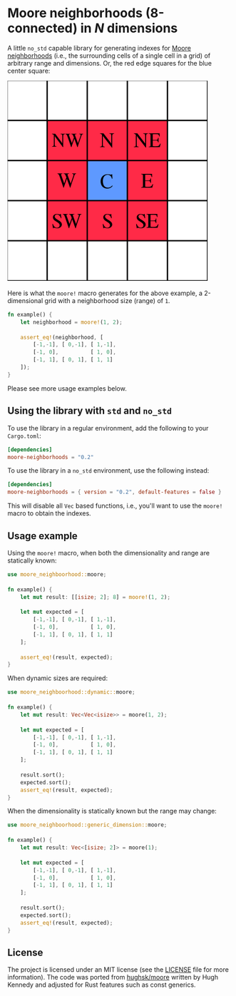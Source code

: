 # Moore neighborhoods (8-connected) in _N_ dimensions

A little `no_std` capable library for generating indexes for [Moore neighborhoods]
(i.e., the surrounding cells of a single cell in a grid) of arbitrary range and dimensions.
Or, the red edge squares for the blue center square:

[![Moore neighborhood](docs/moore.png)](https://en.wikipedia.org/wiki/File:Moore_neighborhood_with_cardinal_directions.svg)

Here is what the `moore!` macro generates for the above example, a 2-dimensional
grid with a neighborhood size (range) of `1`.

```rust
fn example() {
    let neighborhood = moore!(1, 2);

    assert_eq!(neighborhood, [
        [-1,-1], [ 0,-1], [ 1,-1],
        [-1, 0],          [ 1, 0],
        [-1, 1], [ 0, 1], [ 1, 1]
    ]);
}
```

Please see more usage examples below.

## Using the library with `std` and `no_std`

To use the library in a regular environment, add the following to your `Cargo.toml`:

```toml
[dependencies]
moore-neighborhoods = "0.2"
```

To use the library in a `no_std` environment, use the following instead:

```toml
[dependencies]
moore-neighborhoods = { version = "0.2", default-features = false }
```

This will disable all `Vec` based functions, i.e., you'll want to use the `moore!` macro
to obtain the indexes.

[Moore neighborhoods]: https://en.wikipedia.org/wiki/Moore_neighborhood

## Usage example

Using the `moore!` macro, when both the dimensionality and range are statically known:

```rust
use moore_neighboorhood::moore;

fn example() {
    let mut result: [[isize; 2]; 8] = moore!(1, 2);

    let mut expected = [
        [-1,-1], [ 0,-1], [ 1,-1],
        [-1, 0],          [ 1, 0],
        [-1, 1], [ 0, 1], [ 1, 1]
    ];

    assert_eq!(result, expected);
}
```

When dynamic sizes are required:

```rust
use moore_neighboorhood::dynamic::moore;

fn example() {
    let mut result: Vec<Vec<isize>> = moore(1, 2);
    
    let mut expected = [
        [-1,-1], [ 0,-1], [ 1,-1],
        [-1, 0],          [ 1, 0],
        [-1, 1], [ 0, 1], [ 1, 1]
    ];

    result.sort();
    expected.sort();
    assert_eq!(result, expected);
}
```

When the dimensionality is statically known but the range may change:

```rust
use moore_neighboorhood::generic_dimension::moore;

fn example() {
    let mut result: Vec<[isize; 2]> = moore(1);
    
    let mut expected = [
        [-1,-1], [ 0,-1], [ 1,-1],
        [-1, 0],          [ 1, 0],
        [-1, 1], [ 0, 1], [ 1, 1]
    ];

    result.sort();
    expected.sort();
    assert_eq!(result, expected);
}
```

## License

The project is licensed under an MIT license (see the [LICENSE] file for more information).
The code was ported from [hughsk/moore] written by Hugh Kennedy and adjusted for Rust features such as const generics.

[LICENSE]: LICENSE
[hughsk/moore]: https://github.com/hughsk/moore
